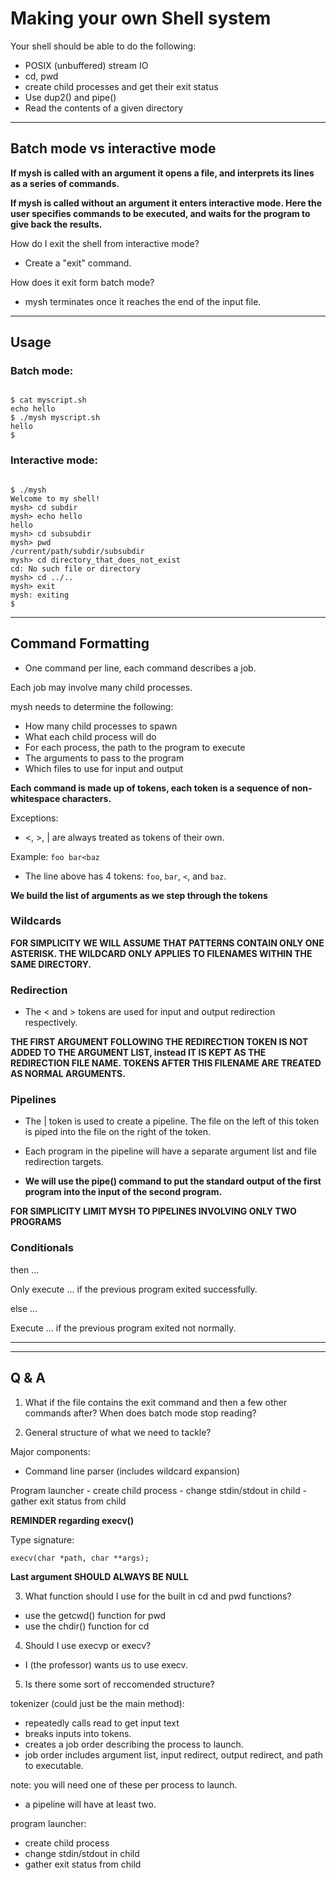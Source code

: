 # Making your own Shell system

Your shell should be able to do the following:

- POSIX (unbuffered) stream IO
- cd, pwd
- create child processes and get their exit status
- Use dup2() and pipe()
- Read the contents of a given directory

---

## Batch mode vs interactive mode

**If mysh is called with an argument it opens a file,
and interprets its lines as a series of commands.**

**If mysh is called without an argument it enters
interactive mode. Here the user specifies commands
to be executed, and waits for the program to give
back the results.**

How do I exit the shell from interactive mode?
- Create a "exit" command.

How does it exit form batch mode?
- mysh terminates once it reaches the end of the input file.

---

## Usage

### Batch mode:

```

$ cat myscript.sh
echo hello
$ ./mysh myscript.sh
hello
$

```

### Interactive mode:

```

$ ./mysh
Welcome to my shell!
mysh> cd subdir
mysh> echo hello
hello
mysh> cd subsubdir
mysh> pwd
/current/path/subdir/subsubdir
mysh> cd directory_that_does_not_exist
cd: No such file or directory
mysh> cd ../..
mysh> exit
mysh: exiting
$

```

---

## Command Formatting

- One command per line, each command describes a job.

Each job may involve many child processes.

mysh needs to determine the following:

- How many child processes to spawn
- What each child process will do
- For each process, the path to the program to execute
- The arguments to pass to the program
- Which files to use for input and output

**Each command is made up of tokens, each token is a sequence
of non-whitespace characters.**

Exceptions:
- <, >, | are always treated as tokens of their own.

Example:
`foo bar<baz`
- The line above has 4 tokens: `foo`, `bar`, `<`, and `baz`.

**We build the list of arguments as we step through the tokens**

### Wildcards

**FOR SIMPLICITY WE WILL ASSUME THAT PATTERNS CONTAIN ONLY
ONE ASTERISK. THE WILDCARD ONLY APPLIES TO FILENAMES WITHIN
THE SAME DIRECTORY.**

### Redirection

- The < and > tokens are used for input and output redirection respectively.

**THE FIRST ARGUMENT FOLLOWING THE REDIRECTION TOKEN IS NOT
ADDED TO THE ARGUMENT LIST, instead IT IS KEPT AS THE
REDIRECTION FILE NAME. TOKENS AFTER THIS FILENAME ARE
TREATED AS NORMAL ARGUMENTS.**

### Pipelines

- The | token is used to create a pipeline. The file on the left of this token is piped into the file on the right of the token.

- Each program in the pipeline will have a separate argument list and file redirection targets.

- **We will use the pipe() command to put the standard output of the first program into the input of the second program.**

**FOR SIMPLICITY LIMIT MYSH TO PIPELINES INVOLVING ONLY TWO PROGRAMS**

### Conditionals

then ...

Only execute ... if the previous program exited successfully.

else ...

Execute ... if the previous program exited not normally.

---




---

## Q & A

1) What if the file contains the exit command and then a few other commands after? When does batch mode stop reading?

2) General structure of what we need to tackle?

Major components:

- Command line parser (includes wildcard expansion)

Program launcher
    - create child process
    - change stdin/stdout in child
    - gather exit status from child

**REMINDER regarding execv()**

Type signature:

```
execv(char *path, char **args);
```

**Last argument SHOULD ALWAYS BE NULL**

3) What function should I use for the built in cd and pwd functions?

- use the getcwd() function for pwd
- use the chdir() function for cd

4) Should I use execvp or execv?

- I (the professor) wants us to use execv.

5) Is there some sort of reccomended structure?

tokenizer (could just be the main method):
- repeatedly calls read to get input text
- breaks inputs into tokens.
- creates a job order describing the process to launch.
- job order includes argument list, input redirect, output redirect, and path to executable.

note: you will need one of these per process to launch.
- a pipeline will have at least two.

program launcher:
- create child process
- change stdin/stdout in child
- gather exit status from child


